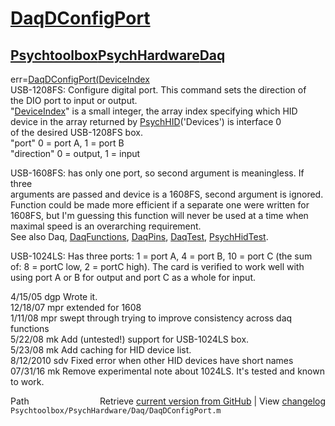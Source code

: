 # [DaqDConfigPort](DaqDConfigPort)
## [Psychtoolbox](Psychtoolbox)[PsychHardware](PsychHardware)[Daq](Daq)

err=[DaqDConfigPort](DaqDConfigPort)[(DeviceIndex]((DeviceIndex),port,direction)  
USB-1208FS: Configure digital port. This command sets the direction of  
the DIO port to input or output.  
"[DeviceIndex](DeviceIndex)" is a small integer, the array index specifying which HID  
      device in the array returned by [PsychHID](PsychHID)('Devices') is interface 0  
      of the desired USB-1208FS box.  
"port" 0 = port A, 1 = port B  
"direction" 0 = output, 1 = input  
  
USB-1608FS: has only one port, so second argument is meaningless.  If three  
arguments are passed and device is a 1608FS, second argument is ignored.  
Function could be made more efficient if a separate one were written for  
1608FS, but I'm guessing this function will never be used at a time when   
maximal speed is an overarching requirement.    
See also Daq, [DaqFunctions](DaqFunctions), [DaqPins](DaqPins), [DaqTest](DaqTest), [PsychHidTest](PsychHidTest).  
  
USB-1024LS: Has three ports: 1 = port A, 4 = port B, 10 = port C (the sum  
of: 8 = portC low, 2 = portC high). The card is verified to work well with  
using port A or B for output and port C as a whole for input.  
  
4/15/05   dgp Wrote it.  
12/18/07  mpr extended for 1608  
1/11/08   mpr swept through trying to improve consistency across daq  
                functions  
5/22/08   mk  Add (untested!) support for USB-1024LS box.   
5/23/08   mk  Add caching for HID device list.   
8/12/2010 sdv Fixed error when other HID devices have short names  
07/31/16  mk  Remove experimental note about 1024LS. It's tested and known to work.  




<div class="code_header" style="text-align:right;">
  <span style="float:left;">Path&nbsp;&nbsp;</span> <span class="counter">Retrieve <a href=
  "https://raw.github.com/Psychtoolbox-3/Psychtoolbox-3/beta/Psychtoolbox/PsychHardware/Daq/DaqDConfigPort.m">current version from GitHub</a> | View <a href=
  "https://github.com/Psychtoolbox-3/Psychtoolbox-3/commits/beta/Psychtoolbox/PsychHardware/Daq/DaqDConfigPort.m">changelog</a></span>
</div>
<div class="code">
  <code>Psychtoolbox/PsychHardware/Daq/DaqDConfigPort.m</code>
</div>

